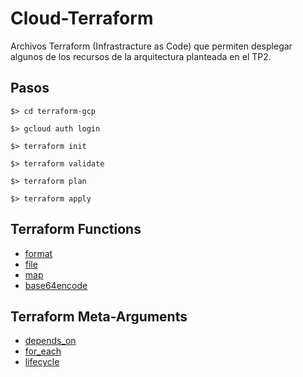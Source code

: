 # Cloud-Terraform
Archivos Terraform (Infrastracture as Code) que permiten desplegar algunos de los recursos de la arquitectura planteada en el TP2.

## Pasos

`$> cd terraform-gcp`

`$> gcloud auth login`

`$> terraform init`

`$> terraform validate`

`$> terraform plan`

`$> terraform apply`

## Terraform Functions
- [format](https://www.terraform.io/language/functions/format)
- [file](https://www.terraform.io/language/functions/file)
- [map](https://www.terraform.io/language/functions/map)
- [base64encode](https://www.terraform.io/language/functions/base64encode)

## Terraform Meta-Arguments
- [depends_on](https://www.terraform.io/language/meta-arguments/depends_on)
- [for_each](https://www.terraform.io/language/meta-arguments/for_each)
- [lifecycle](https://www.terraform.io/language/meta-arguments/lifecycle)